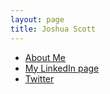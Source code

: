 ```yaml
---
layout: page
title: Joshua Scott
---
```


* [About Me](https://joshuascott.net/aboutme/)
* [My LinkedIn page](https://www.linkedin.com/in/joshuascott)
* [Twitter](https://twitter.com/joshuascott94)
